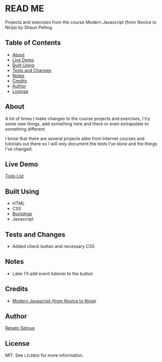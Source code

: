 # READ ME

Projects and exercises from the course Modern Javascript (from Novice to Ninja) by Shaun Pelling.

## Table of Contents

- [About](#about)
- [Live Demo](#live-demo)
- [Built Using](#built-using)
- [Tests and Changes](#tests)
- [Notes](#notes)
- [Credits](#credits)
- [Author](#author)
- [License](#license)

## About <a name = "about"></a>

A lot of times I make changes to the course projects and exercises, I try some new things, add something here and there or even extrapolate to something different.

I know that there are several projects alike from Internet courses and tutorials out there so I will only document the tests I've done and the things I've changed.

## Live Demo <a name = "live-demo"></a>

[Todo List](https://modern-javascript-net-ninja.netlify.app/todo-list/)

## Built Using <a name = "built-using"></a>

- HTML
- CSS
- [Bootstrap](https://getbootstrap.com/)
- Javascript

## Tests and Changes <a name = "tests"></a>

- Added check button and necessary CSS

## Notes <a name = "notes"></a>

- Later I'll add event listener to the button

## Credits <a name = "credits"></a>

- [Modern Javascript (from Novice to Ninja)](https://www.udemy.com/course/modern-javascript-from-novice-to-ninja/)

## Author <a name = "author"></a>

[Renato Setoue](https://github.com/psudo-dev)

## License <a name = "license"></a>

MIT. See `LICENSE` for more information.
